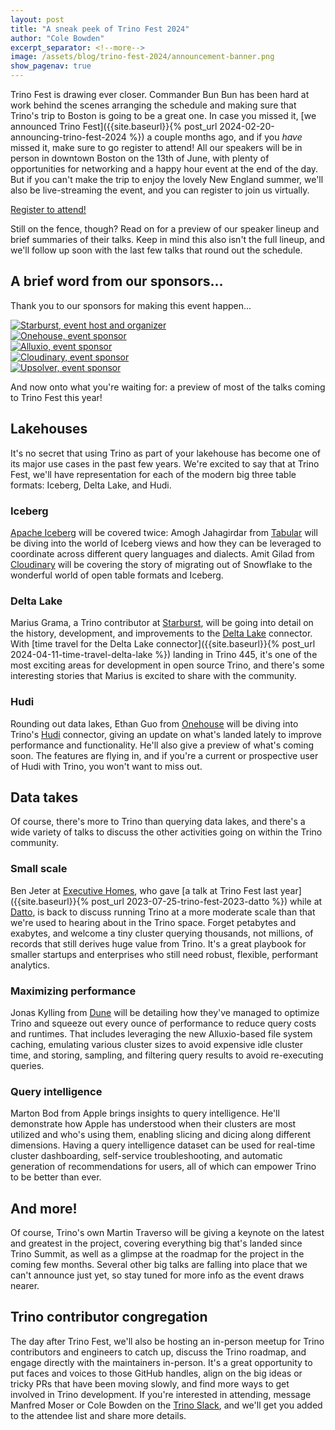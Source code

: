 ```yaml
---
layout: post
title: "A sneak peek of Trino Fest 2024"
author: "Cole Bowden"
excerpt_separator: <!--more-->
image: /assets/blog/trino-fest-2024/announcement-banner.png
show_pagenav: true
---
```


Trino Fest is drawing ever closer. Commander Bun Bun has been hard at work
behind the scenes arranging the schedule and making sure that Trino's trip to
Boston is going to be a great one. In case you missed it,
[we announced Trino Fest]({{site.baseurl}}{% post_url 2024-02-20-announcing-trino-fest-2024 %})
a couple months ago, and if you *have* missed it, make sure to go register to
attend! All our speakers will be in person in downtown Boston on the 13th of
June, with plenty of opportunities for networking and a happy hour event at the
end of the day. But if you can't make the trip to enjoy the lovely New England
summer, we'll also be live-streaming the event, and you can register to join us
virtually.

<div class="card-deck spacer-30">
    <a class="btn btn-orange" href="http://www.starburst.io/info/trino-fest-2024?utm_medium=trino&utm_source=website&utm_campaign=Global-FY25-Q2-EV-Trino-Fest-2024&utm_content=Blog-2">
        Register to attend!
    </a>
</div>
<div class="spacer-30"></div>

Still on the fence, though? Read on for a preview of our speaker lineup and
brief summaries of their talks. Keep in mind this also isn't the full lineup,
and we'll follow up soon with the last few talks that round out the schedule.

<!--more-->

## A brief word from our sponsors...

Thank you to our sponsors for making this event happen...

<div class="container">
  <div class="row">
    <div class="col-sm">
      <a href="https://www.starburst.io/" target="_blank">
        <img src="{{site.url}}/assets/images/logos/starburst-small.png" title="Starburst, event host and organizer">
      </a>
    </div>
    <div class="col-sm">
      <a href="https://www.onehouse.ai/" target="_blank">
        <img src="{{site.url}}/assets/images/logos/onehouse-small.png" title="Onehouse, event sponsor">
      </a>
    </div>
  </div>
  <div class="row">
    <div class="col-sm">
      <a href="https://www.alluxio.io/" target="_blank">
        <img src="{{site.url}}/assets/images/logos/alluxio-small.png" title="Alluxio, event sponsor">
      </a>
    </div>
    <div class="col-sm">
      <a href="https://cloudinary.com/" target="_blank">
        <img src="{{site.url}}/assets/images/logos/cloudinary-small.png" title="Cloudinary, event sponsor">
      </a>
    </div>
    <div class="col-sm">
      <a href="https://www.upsolver.com/" target="_blank">
        <img src="{{site.url}}/assets/images/logos/upsolver-small.png" title="Upsolver, event sponsor">
      </a>
    </div>
  </div>
</div>

And now onto what you're waiting for: a preview of most of the talks coming to
Trino Fest this year!

## Lakehouses

It's no secret that using Trino as part of your lakehouse has become one of its
major use cases in the past few years. We're excited to say that at Trino Fest,
we'll have representation for each of the modern big three table formats:
Iceberg, Delta Lake, and Hudi.

### Iceberg

[Apache Iceberg](https://iceberg.apache.org/) will be covered twice: Amogh
Jahagirdar from [Tabular](https://tabular.io/) will be diving into the world of
Iceberg views and how they can be leveraged to coordinate across different query
languages and dialects. Amit Gilad from [Cloudinary](https://cloudinary.com/)
will be covering the story of migrating out of Snowflake to the wonderful world
of open table formats and Iceberg.

### Delta Lake

Marius Grama, a Trino contributor at [Starburst](https://www.starburst.io/),
will be going into detail on the history, development, and improvements to the
[Delta Lake](https://delta.io/) connector. With
[time travel for the Delta Lake connector]({{site.baseurl}}{% post_url 2024-04-11-time-travel-delta-lake %})
landing in Trino 445, it's one of the most exciting areas for development in
open source Trino, and there's some interesting stories that Marius is excited
to share with the community.

### Hudi

Rounding out data lakes, Ethan Guo from [Onehouse](https://www.onehouse.ai/)
will be diving into Trino's [Hudi](https://hudi.apache.org/) connector, giving
an update on what's landed lately to improve performance and functionality.
He'll also give a preview of what's coming soon. The features are flying in, and
if you're a current or prospective user of Hudi with Trino, you won't want to
miss out.

## Data takes

Of course, there's more to Trino than querying data lakes, and there's a wide
variety of talks to discuss the other activities going on within the Trino
community.

### Small scale

Ben Jeter at [Executive Homes](https://www.executivehomes.com/), who gave
[a talk at Trino Fest last year]({{site.baseurl}}{% post_url 2023-07-25-trino-fest-2023-datto %})
while at [Datto](https://www.datto.com/), is back to discuss running Trino at a
more moderate scale than that we're used to hearing about in the Trino space.
Forget petabytes and exabytes, and welcome a tiny cluster querying thousands,
not millions, of records that still derives huge value from Trino. It's a great
playbook for smaller startups and enterprises who still need robust, flexible,
performant analytics.

### Maximizing performance

Jonas Kylling from [Dune](https://dune.com/about) will be detailing how they've
managed to optimize Trino and squeeze out every ounce of performance to reduce
query costs and runtimes. That includes leveraging the new Alluxio-based file
system caching, emulating various cluster sizes to avoid expensive idle cluster
time, and storing, sampling, and filtering query results to avoid re-executing
queries.

### Query intelligence

Marton Bod from Apple brings insights to query intelligence. He'll demonstrate
how Apple has understood when their clusters are most utilized and who's using
them, enabling slicing and dicing along different dimensions. Having a query
intelligence dataset can be used for real-time cluster dashboarding,
self-service troubleshooting, and automatic generation of recommendations for
users, all of which can empower Trino to be better than ever.

## And more!

Of course, Trino's own Martin Traverso will be giving a keynote on the latest
and greatest in the project, covering everything big that's landed since Trino
Summit, as well as a glimpse at the roadmap for the project in the coming few
months. Several other big talks are falling into place that we can't announce
just yet, so stay tuned for more info as the event draws nearer.

## Trino contributor congregation

The day after Trino Fest, we'll also be hosting an in-person meetup for
Trino contributors and engineers to catch up, discuss the Trino roadmap, and
engage directly with the maintainers in-person. It's a great opportunity to put
faces and voices to those GitHub handles, align on the big ideas or tricky PRs
that have been moving slowly, and find more ways to get involved in Trino
development. If you're interested in attending, message Manfred Moser or Cole
Bowden on the [Trino Slack]({{site.url}}/slack.html), and we'll get you added to
the attendee list and share more details.